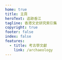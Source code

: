 ```yaml
---
home: true
title: 主頁
heroText: 追跡香江
tagline: 香港文史研究索引集
copyright: true
footer: false
index: false
features:
  - title: 考古學文獻
    link: /archaeology
---
```

